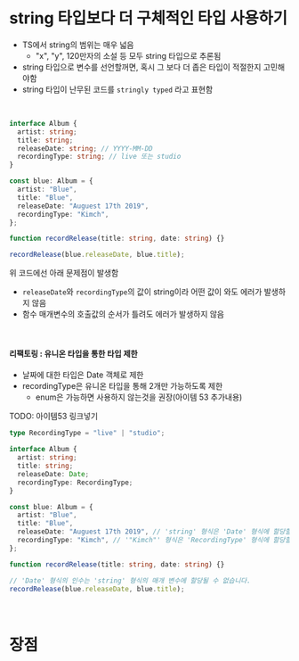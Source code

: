 # string 타입보다 더 구체적인 타입 사용하기

- TS에서 string의 범위는 매우 넓음
  - "x", "y", 120만자의 소설 등 모두 string 타입으로 추론됨
- string 타입으로 변수를 선언할꺼면, 혹시 그 보다 더 좁은 타입이 적절한지 고민해야함
- string 타입이 난무된 코드를 `stringly typed` 라고 표현함

<br/>

```ts
interface Album {
  artist: string;
  title: string;
  releaseDate: string; // YYYY-MM-DD
  recordingType: string; // live 또는 studio
}

const blue: Album = {
  artist: "Blue",
  title: "Blue",
  releaseDate: "Auguest 17th 2019",
  recordingType: "Kimch",
};

function recordRelease(title: string, date: string) {}

recordRelease(blue.releaseDate, blue.title);
```

위 코드에선 아래 문제점이 발생함

- `releaseDate`와 `recordingType`의 값이 string이라 어떤 값이 와도 에러가 발생하지 않음
- 함수 매개변수의 호출값의 순서가 틀려도 에러가 발생하지 않음

<br/>

#### 리팩토링 : 유니온 타입을 통한 타입 제한

- 날짜에 대한 타입은 Date 객체로 제한
- recordingType은 유니온 타입을 통해 2개만 가능하도록 제한
  - enum은 가능하면 사용하지 않는것을 권장(아이템 53 추가내용)

TODO: 아이템53 링크넣기

```ts
type RecordingType = "live" | "studio";

interface Album {
  artist: string;
  title: string;
  releaseDate: Date;
  recordingType: RecordingType;
}

const blue: Album = {
  artist: "Blue",
  title: "Blue",
  releaseDate: "Auguest 17th 2019", // 'string' 형식은 'Date' 형식에 할당할 수 없습니다.
  recordingType: "Kimch", // '"Kimch"' 형식은 'RecordingType' 형식에 할당할 수 없습니다.
};

function recordRelease(title: string, date: string) {}

// 'Date' 형식의 인수는 'string' 형식의 매개 변수에 할당될 수 없습니다.
recordRelease(blue.releaseDate, blue.title);
```

<br/>

# 장점
